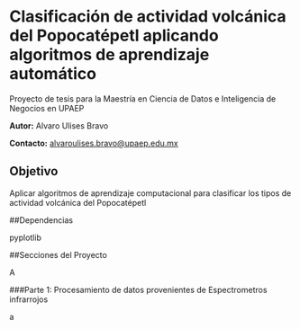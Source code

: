 # Clasificación de actividad volcánica del Popocatépetl aplicando algoritmos de aprendizaje automático
Proyecto de tesis para la Maestría en Ciencia de Datos e Inteligencia de Negocios en UPAEP

**Autor:** Alvaro Ulises Bravo

**Contacto:** alvaroulises.bravo@upaep.edu.mx

## Objetivo

Aplicar  algoritmos  de  aprendizaje  computacional  para  clasificar  los  tipos  de actividad volcánica del Popocatépetl

##Dependencias

pyplotlib


##Secciones del Proyecto

A

###Parte 1: Procesamiento de datos provenientes de Espectrometros infrarrojos

a
